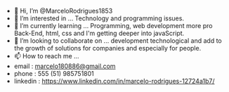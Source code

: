 - 👋 Hi, I’m @MarceloRodrigues1853
- 👀 I’m interested in ... Technology and programming issues.
- 🌱 I’m currently learning ... 
Programming, web development more pro Back-End, html, css and I'm getting deeper into javaScript.
- 💞️ I’m looking to collaborate on ...  development technological and add to the growth of solutions for companies and especially for people.
- 📫 How to reach me ...
- email : marcelo180886@gmail.com
- phone : 555 (51) 985751801
- linkedin : https://www.linkedin.com/in/marcelo-rodrigues-12724a1b7/

<!---
MarceloRodrigues1853/MarceloRodrigues1853 is a ✨ special ✨ repository because its `README.md` (this file) appears on your GitHub profile.
You can click the Preview link to take a look at your changes.
--->

